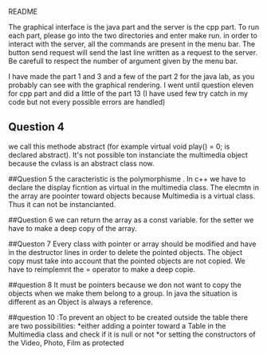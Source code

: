 README 

The graphical interface is the java part and the server is the cpp part.
To run each part, please go into the two directories and enter make run.
in order to interact with the server, all the commands are present in the menu bar.
The button send request will send the last line written as a request to the server.
Be carefull to respect the number of argument given by the menu bar.

I have made the part 1 and 3 and a few of the part 2 for the java lab, as you probably can see with the graphical rendering.
I went until question eleven for cpp part and did a little of the part 13 (I have used few try catch in my code but not every possible errors are handled)


## Question 4
we call this methode abstract (for example virtual void play() = 0; is declared abstract).
It's not possible ton instanciate the multimedia object because the cvlass is an abstract class now.

##Question 5
the caracteristic is the polymorphisme . In c++ we have to declare the display ficntion as virtual in the multimedia class. The elecmtn in the array are poointer toward objects because Multimedia is a virtual class.
Thus it can not be instancianted.

##Question 6 
we can return the array as a const variable. for the setter we have to make a deep copy of the array. 

##Queston 7 
Every class with pointer or array should be modified and have in the destructor lines in order to delete the pointed objects.
The object copy must take into account that the pointed objects are not copied. We have to reimplemnt the = operator to make a deep copie.

##question 8
It must be pointers because we don not want to copy the objects when we make them belong to a group. In java the situation is different as an Object is always a reference.

##question 10 :To prevent an object to be created outside the table there are two possibilities:
*either adding a pointer toward a Table in the Multimedia class and check if it is null or not 
*or setting the constructors of the Video, Photo, Film  as protected

